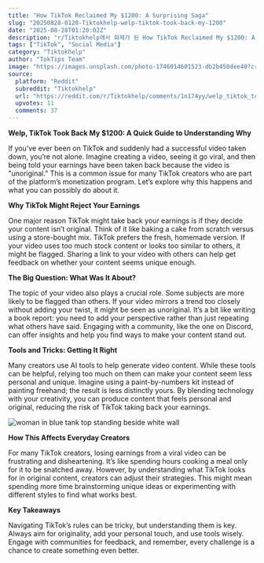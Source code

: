```yaml
---
title: "How TikTok Reclaimed My $1200: A Surprising Saga"
slug: "20250828-0120-Tiktokhelp-welp-tiktok-took-back-my-1200"
date: "2025-08-28T01:20:02Z"
description: "r/Tiktokhelp에서 화제가 된 How TikTok Reclaimed My $1200: A Surprising Saga에 대한 깊이 있는 분석과 인사이트"
tags: ["TikTok", "Social Media"]
category: "Tiktokhelp"
author: "TokTips Team"
image: "https://images.unsplash.com/photo-1746014601523-db2b450dee40?crop=entropy&cs=tinysrgb&fit=max&fm=jpg&ixid=M3w3OTU0NDF8MHwxfHNlYXJjaHw0NXx8dGlrdG9rfGVufDF8MHx8fDE3NTYzNDM5OTR8MA&ixlib=rb-4.1.0&q=80&w=1080"
source:
  platform: "Reddit"
  subreddit: "Tiktokhelp"
  url: "https://reddit.com/r/Tiktokhelp/comments/1n174yy/welp_tiktok_took_back_my_1200/"
  upvotes: 11
  comments: 37
---
```


**Welp, TikTok Took Back My $1200: A Quick Guide to Understanding Why**

If you’ve ever been on TikTok and suddenly had a successful video taken down, you’re not alone. Imagine creating a video, seeing it go viral, and then being told your earnings have been taken back because the video is "unoriginal." This is a common issue for many TikTok creators who are part of the platform’s monetization program. Let’s explore why this happens and what you can possibly do about it.

**Why TikTok Might Reject Your Earnings**

One major reason TikTok might take back your earnings is if they decide your content isn’t original. Think of it like baking a cake from scratch versus using a store-bought mix. TikTok prefers the fresh, homemade version. If your video uses too much stock content or looks too similar to others, it might be flagged. Sharing a link to your video with others can help get feedback on whether your content seems unique enough.

**The Big Question: What Was It About?**

The topic of your video also plays a crucial role. Some subjects are more likely to be flagged than others. If your video mirrors a trend too closely without adding your twist, it might be seen as unoriginal. It’s a bit like writing a book report: you need to add your perspective rather than just repeating what others have said. Engaging with a community, like the one on Discord, can offer insights and help you find ways to make your content stand out.

**Tools and Tricks: Getting It Right**

Many creators use AI tools to help generate video content. While these tools can be helpful, relying too much on them can make your content seem less personal and unique. Imagine using a paint-by-numbers kit instead of painting freehand; the result is less distinctly yours. By blending technology with your creativity, you can produce content that feels personal and original, reducing the risk of TikTok taking back your earnings.

![woman in blue tank top standing beside white wall](https://images.unsplash.com/photo-1580894732444-8ecded7900cd?crop=entropy&cs=tinysrgb&fit=max&fm=jpg&ixid=M3w3OTU0NDF8MHwxfHNlYXJjaHw1MHx8YnVzaW5lc3MlMjBtZWV0aW5nfGVufDF8MHx8fDE3NTYzNDM5OTV8MA&ixlib=rb-4.1.0&q=80&w=1080)

**How This Affects Everyday Creators**

For many TikTok creators, losing earnings from a viral video can be frustrating and disheartening. It’s like spending hours cooking a meal only for it to be snatched away. However, by understanding what TikTok looks for in original content, creators can adjust their strategies. This might mean spending more time brainstorming unique ideas or experimenting with different styles to find what works best.

**Key Takeaways**

Navigating TikTok’s rules can be tricky, but understanding them is key. Always aim for originality, add your personal touch, and use tools wisely. Engage with communities for feedback, and remember, every challenge is a chance to create something even better.
